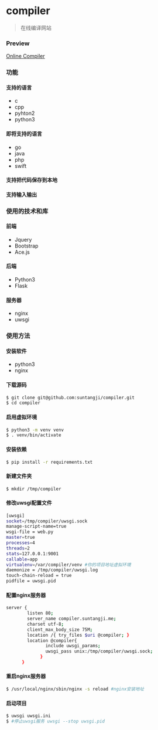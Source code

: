 # compiler
> 在线编译网站

### Preview
[Online Compiler](http://baidu.com)

### 功能
#### 支持的语言
- c
- cpp
- pyhton2
- python3
#### 即将支持的语言
- go
- java
- php
- swift
#### 支持把代码保存到本地
#### 支持输入输出
### 使用的技术和库

#### 前端
- Jquery
- Bootstrap
- Ace.js

#### 后端
- Python3
- Flask

#### 服务器
- nginx
- uwsgi
### 使用方法
#### 安装软件
- python3
- nginx
#### 下载源码
``` bash
$ git clone git@github.com:suntangji/compiler.git
$ cd compiler
```
#### 启用虚拟环境
``` bash
$ python3 -m venv venv
$ . venv/bin/activate
```
#### 安装依赖
``` bash
$ pip install -r requirements.txt
```
#### 新建文件夹
```bash
$ mkdir /tmp/compiler
```
#### 修改uwsgi配置文件
``` bash
[uwsgi] 
socket=/tmp/compiler/uwsgi.sock
manage-script-name=true 
wsgi-file = web.py
master=true
processes=4
threads=2
stats=127.0.0.1:9001
callable=app
virtualenv=/var/compiler/venv #你的项目地址虚拟环境
daemonize = /tmp/compiler/uwsgi.log
touch-chain-reload = true
pidfile = uwsgi.pid
```
#### 配置nginx服务器
```bash 
server {
        listen 80;
        server_name compiler.suntangji.me;
        charset utf-8;
        client_max_body_size 75M;
        location /{ try_files $uri @compiler; }
        location @compiler{
               include uwsgi_params;
               uwsgi_pass unix:/tmp/compiler/uwsgi.sock;
             }
      }
```
#### 重启nginx服务器
```bash
$ /usr/local/nginx/sbin/nginx -s reload #nginx安装地址
```
#### 启动项目
```bash
$ uwsgi uwsgi.ini
$ #停止uwsgi服务 uwsgi --stop uwsgi.pid
```
